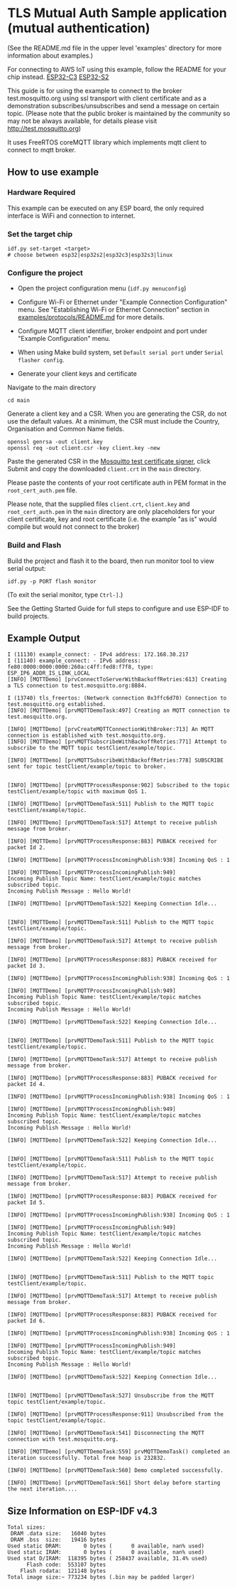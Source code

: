 # TLS Mutual Auth Sample application (mutual authentication)

(See the README.md file in the upper level 'examples' directory for more information about examples.)

For connecting to AWS IoT using this example, follow the README for your chip instead.
[ESP32-C3](aws-readme/esp32-c3.md)
[ESP32-S2](aws-readme/esp32-s2.md)

This guide is for using the example to connect to the broker test.mosquitto.org using ssl transport with client certificate and as a demonstration subscribes/unsubscribes and send a message on certain topic.
(Please note that the public broker is maintained by the community so may not be always available, for details please visit http://test.mosquitto.org)

It uses FreeRTOS coreMQTT library which implements mqtt client to connect to mqtt broker.

## How to use example

### Hardware Required

This example can be executed on any ESP board, the only required interface is WiFi and connection to internet.

### Set the target chip

```
idf.py set-target <target>
# choose between esp32|esp32s2|esp32c3|esp32s3|linux
```

### Configure the project

* Open the project configuration menu (`idf.py menuconfig`)
* Configure Wi-Fi or Ethernet under "Example Connection Configuration" menu. See "Establishing Wi-Fi or Ethernet Connection" section in [examples/protocols/README.md](../../README.md) for more details.
* Configure MQTT client identifier, broker endpoint and port under "Example Configuration" menu.
* When using Make build system, set `Default serial port` under `Serial flasher config`.

* Generate your client keys and certificate

Navigate to the main directory

```
cd main
```

Generate a client key and a CSR. When you are generating the CSR, do not use the default values. At a minimum, the CSR must include the Country, Organisation and Common Name fields.

```
openssl genrsa -out client.key
openssl req -out client.csr -key client.key -new
```

Paste the generated CSR in the [Mosquitto test certificate signer](https://test.mosquitto.org/ssl/index.php), click Submit and copy the downloaded `client.crt` in the `main` directory.

Please paste the contents of your root certificate auth in PEM format in the `root_cert_auth.pem` file.

Please note, that the supplied files `client.crt`, `client.key` and `root_cert_auth.pem` in the `main` directory are only placeholders for your client certificate, key and root certificate (i.e. the example "as is" would compile but would not connect to the broker)

### Build and Flash

Build the project and flash it to the board, then run monitor tool to view serial output:

```
idf.py -p PORT flash monitor
```

(To exit the serial monitor, type ``Ctrl-]``.)

See the Getting Started Guide for full steps to configure and use ESP-IDF to build projects.

## Example Output

```
I (11130) example_connect: - IPv4 address: 172.168.30.217
I (11140) example_connect: - IPv6 address: fe80:0000:0000:0000:260a:c4ff:fed8:f7f8, type: ESP_IP6_ADDR_IS_LINK_LOCAL
[INFO] [MQTTDemo] [prvConnectToServerWithBackoffRetries:613] Creating a TLS connection to test.mosquitto.org:8884.

I (13740) tls_freertos: (Network connection 0x3ffc6d70) Connection to test.mosquitto.org established.
[INFO] [MQTTDemo] [prvMQTTDemoTask:497] Creating an MQTT connection to test.mosquitto.org.

[INFO] [MQTTDemo] [prvCreateMQTTConnectionWithBroker:713] An MQTT connection is established with test.mosquitto.org.
[INFO] [MQTTDemo] [prvMQTTSubscribeWithBackoffRetries:771] Attempt to subscribe to the MQTT topic testClient/example/topic.

[INFO] [MQTTDemo] [prvMQTTSubscribeWithBackoffRetries:778] SUBSCRIBE sent for topic testClient/example/topic to broker.


[INFO] [MQTTDemo] [prvMQTTProcessResponse:902] Subscribed to the topic testClient/example/topic with maximum QoS 1.

[INFO] [MQTTDemo] [prvMQTTDemoTask:511] Publish to the MQTT topic testClient/example/topic.

[INFO] [MQTTDemo] [prvMQTTDemoTask:517] Attempt to receive publish message from broker.

[INFO] [MQTTDemo] [prvMQTTProcessResponse:883] PUBACK received for packet Id 2.

[INFO] [MQTTDemo] [prvMQTTProcessIncomingPublish:938] Incoming QoS : 1

[INFO] [MQTTDemo] [prvMQTTProcessIncomingPublish:949] 
Incoming Publish Topic Name: testClient/example/topic matches subscribed topic.
Incoming Publish Message : Hello World!

[INFO] [MQTTDemo] [prvMQTTDemoTask:522] Keeping Connection Idle...


[INFO] [MQTTDemo] [prvMQTTDemoTask:511] Publish to the MQTT topic testClient/example/topic.

[INFO] [MQTTDemo] [prvMQTTDemoTask:517] Attempt to receive publish message from broker.

[INFO] [MQTTDemo] [prvMQTTProcessResponse:883] PUBACK received for packet Id 3.

[INFO] [MQTTDemo] [prvMQTTProcessIncomingPublish:938] Incoming QoS : 1

[INFO] [MQTTDemo] [prvMQTTProcessIncomingPublish:949] 
Incoming Publish Topic Name: testClient/example/topic matches subscribed topic.
Incoming Publish Message : Hello World!

[INFO] [MQTTDemo] [prvMQTTDemoTask:522] Keeping Connection Idle...


[INFO] [MQTTDemo] [prvMQTTDemoTask:511] Publish to the MQTT topic testClient/example/topic.

[INFO] [MQTTDemo] [prvMQTTDemoTask:517] Attempt to receive publish message from broker.

[INFO] [MQTTDemo] [prvMQTTProcessResponse:883] PUBACK received for packet Id 4.

[INFO] [MQTTDemo] [prvMQTTProcessIncomingPublish:938] Incoming QoS : 1

[INFO] [MQTTDemo] [prvMQTTProcessIncomingPublish:949] 
Incoming Publish Topic Name: testClient/example/topic matches subscribed topic.
Incoming Publish Message : Hello World!

[INFO] [MQTTDemo] [prvMQTTDemoTask:522] Keeping Connection Idle...


[INFO] [MQTTDemo] [prvMQTTDemoTask:511] Publish to the MQTT topic testClient/example/topic.

[INFO] [MQTTDemo] [prvMQTTDemoTask:517] Attempt to receive publish message from broker.

[INFO] [MQTTDemo] [prvMQTTProcessResponse:883] PUBACK received for packet Id 5.

[INFO] [MQTTDemo] [prvMQTTProcessIncomingPublish:938] Incoming QoS : 1

[INFO] [MQTTDemo] [prvMQTTProcessIncomingPublish:949] 
Incoming Publish Topic Name: testClient/example/topic matches subscribed topic.
Incoming Publish Message : Hello World!

[INFO] [MQTTDemo] [prvMQTTDemoTask:522] Keeping Connection Idle...


[INFO] [MQTTDemo] [prvMQTTDemoTask:511] Publish to the MQTT topic testClient/example/topic.

[INFO] [MQTTDemo] [prvMQTTDemoTask:517] Attempt to receive publish message from broker.

[INFO] [MQTTDemo] [prvMQTTProcessResponse:883] PUBACK received for packet Id 6.

[INFO] [MQTTDemo] [prvMQTTProcessIncomingPublish:938] Incoming QoS : 1

[INFO] [MQTTDemo] [prvMQTTProcessIncomingPublish:949] 
Incoming Publish Topic Name: testClient/example/topic matches subscribed topic.
Incoming Publish Message : Hello World!

[INFO] [MQTTDemo] [prvMQTTDemoTask:522] Keeping Connection Idle...


[INFO] [MQTTDemo] [prvMQTTDemoTask:527] Unsubscribe from the MQTT topic testClient/example/topic.

[INFO] [MQTTDemo] [prvMQTTProcessResponse:911] Unsubscribed from the topic testClient/example/topic.

[INFO] [MQTTDemo] [prvMQTTDemoTask:541] Disconnecting the MQTT connection with test.mosquitto.org.

[INFO] [MQTTDemo] [prvMQTTDemoTask:559] prvMQTTDemoTask() completed an iteration successfully. Total free heap is 232832.

[INFO] [MQTTDemo] [prvMQTTDemoTask:560] Demo completed successfully.

[INFO] [MQTTDemo] [prvMQTTDemoTask:561] Short delay before starting the next iteration.... 
```

## Size Information on ESP-IDF v4.3

```
Total sizes:
 DRAM .data size:   16040 bytes
 DRAM .bss  size:   19416 bytes
Used static DRAM:       0 bytes (      0 available, nan% used)
Used static IRAM:       0 bytes (      0 available, nan% used)
Used stat D/IRAM:  118395 bytes ( 258437 available, 31.4% used)
      Flash code:  553107 bytes
    Flash rodata:  121148 bytes
Total image size:~ 773234 bytes (.bin may be padded larger)
```